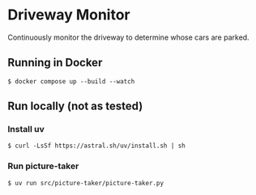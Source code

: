 # Driveway Monitor
Continuously monitor the driveway to determine whose cars are parked.

## Running in Docker

```
$ docker compose up --build --watch
```

## Run locally (not as tested)

### Install uv

```
$ curl -LsSf https://astral.sh/uv/install.sh | sh
```

### Run picture-taker

```
$ uv run src/picture-taker/picture-taker.py
```
